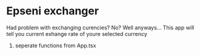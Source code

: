 # Epseni exchanger
Had problem with exchanging curencies? No? Well anyways... This app will tell you current exhange rate of youre selected currency


1. seperate functions from App.tsx
